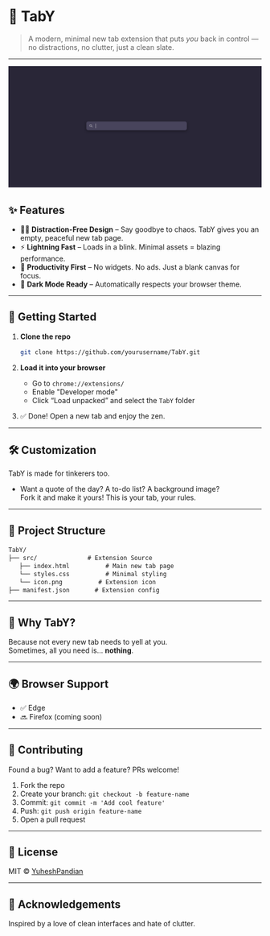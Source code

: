 # 🌟 TabY

> A modern, minimal new tab extension that puts *you* back in control — no distractions, no clutter, just a clean slate.

---

![TabY Screenshot](preview.png) <!-- Replace with your actual screenshot -->

## ✨ Features

- 🧘‍♂️ **Distraction-Free Design** – Say goodbye to chaos. TabY gives you an empty, peaceful new tab page.
- ⚡ **Lightning Fast** – Loads in a blink. Minimal assets = blazing performance.
- 🎯 **Productivity First** – No widgets. No ads. Just a blank canvas for focus.
- 🎨 **Dark Mode Ready** – Automatically respects your browser theme.

---

## 🚀 Getting Started

1. **Clone the repo**  
   ```bash
   git clone https://github.com/yourusername/TabY.git
   ```

2. **Load it into your browser**  
   - Go to `chrome://extensions/`
   - Enable "Developer mode"
   - Click “Load unpacked” and select the `TabY` folder

3. ✅ Done! Open a new tab and enjoy the zen.

---

## 🛠️ Customization

TabY is made for tinkerers too.

- Want a quote of the day? A to-do list? A background image?  
  Fork it and make it yours! This is your tab, your rules.

---

## 📁 Project Structure

```
TabY/
├── src/              # Extension Source
   ├── index.html          # Main new tab page
   └── styles.css          # Minimal styling
   └── icon.png          # Extension icon
├── manifest.json       # Extension config

```

---

## 🧠 Why TabY?

Because not every new tab needs to yell at you.  
Sometimes, all you need is… **nothing**.

---

## 🌍 Browser Support

- ✅ Edge  
- 🔜 Firefox (coming soon)

---

## 🤝 Contributing

Found a bug? Want to add a feature? PRs welcome!

1. Fork the repo
2. Create your branch: `git checkout -b feature-name`
3. Commit: `git commit -m 'Add cool feature'`
4. Push: `git push origin feature-name`
5. Open a pull request

---

## 📄 License

MIT © [YuheshPandian](https://github.com/Yuheshpandian)

---

## 🙌 Acknowledgements

Inspired by a love of clean interfaces and hate of clutter.
